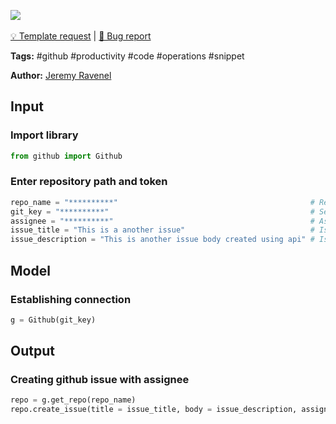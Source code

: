 <a href="https://app.naas.ai/user-redirect/naas/downloader?url=https://raw.githubusercontent.com/jupyter-naas/awesome-notebooks/master/GitHub/GitHub_Create_issue.ipynb" target="_parent"><img src="https://naasai-public.s3.eu-west-3.amazonaws.com/open_in_naas.svg"/></a><br><br><a href="https://github.com/jupyter-naas/awesome-notebooks/issues/new?assignees=&labels=&template=template-request.md&title=Tool+-+Action+of+the+notebook+">💡 Template request</a> | <a href="https://github.com/jupyter-naas/awesome-notebooks/issues/new?assignees=&labels=&template=bug_report.md&title=">🚨 Bug report</a>

**Tags:** #github #productivity #code #operations #snippet

**Author:** [Jeremy Ravenel](https://www.linkedin.com/in/ACoAAAJHE7sB5OxuKHuzguZ9L6lfDHqw--cdnJg/)

## Input

### Import library


```python
from github import Github
```

### Enter repository path and token


```python
repo_name = "**********"                                           # Repository path
git_key = "**********"                                             # Settings/Developer settings
assignee = "**********"                                            # Asignee name (optional) or put ""
issue_title = "This is a another issue"                            # Issue title
issue_description = "This is another issue body created using api" # Issue description
```

## Model

### Establishing connection


```python
g = Github(git_key)   
```

## Output

### Creating github issue with assignee


```python
repo = g.get_repo(repo_name)
repo.create_issue(title = issue_title, body = issue_description, assignee = assignee)
```

